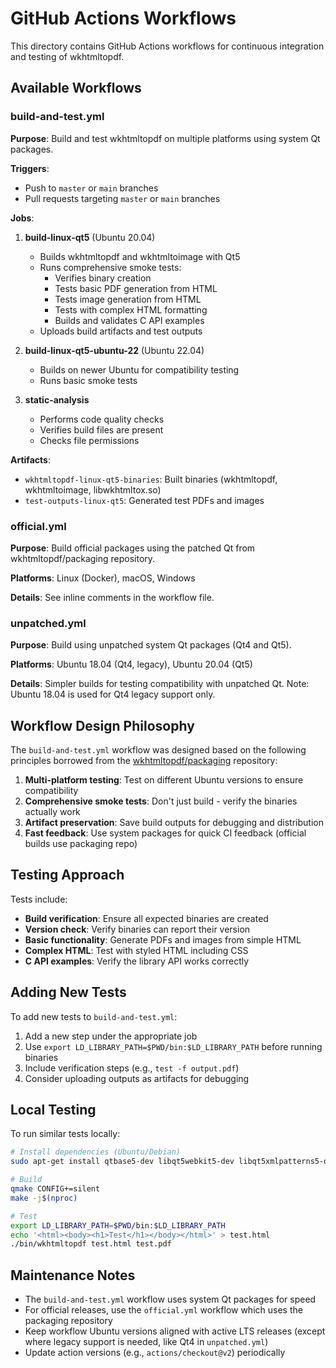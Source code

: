# GitHub Actions Workflows

This directory contains GitHub Actions workflows for continuous integration and testing of wkhtmltopdf.

## Available Workflows

### build-and-test.yml
**Purpose**: Build and test wkhtmltopdf on multiple platforms using system Qt packages.

**Triggers**: 
- Push to `master` or `main` branches
- Pull requests targeting `master` or `main` branches

**Jobs**:
1. **build-linux-qt5** (Ubuntu 20.04)
   - Builds wkhtmltopdf and wkhtmltoimage with Qt5
   - Runs comprehensive smoke tests:
     - Verifies binary creation
     - Tests basic PDF generation from HTML
     - Tests image generation from HTML
     - Tests with complex HTML formatting
     - Builds and validates C API examples
   - Uploads build artifacts and test outputs

2. **build-linux-qt5-ubuntu-22** (Ubuntu 22.04)
   - Builds on newer Ubuntu for compatibility testing
   - Runs basic smoke tests

3. **static-analysis**
   - Performs code quality checks
   - Verifies build files are present
   - Checks file permissions

**Artifacts**:
- `wkhtmltopdf-linux-qt5-binaries`: Built binaries (wkhtmltopdf, wkhtmltoimage, libwkhtmltox.so)
- `test-outputs-linux-qt5`: Generated test PDFs and images

### official.yml
**Purpose**: Build official packages using the patched Qt from wkhtmltopdf/packaging repository.

**Platforms**: Linux (Docker), macOS, Windows

**Details**: See inline comments in the workflow file.

### unpatched.yml
**Purpose**: Build using unpatched system Qt packages (Qt4 and Qt5).

**Platforms**: Ubuntu 18.04 (Qt4, legacy), Ubuntu 20.04 (Qt5)

**Details**: Simpler builds for testing compatibility with unpatched Qt. Note: Ubuntu 18.04 is used for Qt4 legacy support only.

## Workflow Design Philosophy

The `build-and-test.yml` workflow was designed based on the following principles borrowed from the [wkhtmltopdf/packaging](https://github.com/wkhtmltopdf/packaging) repository:

1. **Multi-platform testing**: Test on different Ubuntu versions to ensure compatibility
2. **Comprehensive smoke tests**: Don't just build - verify the binaries actually work
3. **Artifact preservation**: Save build outputs for debugging and distribution
4. **Fast feedback**: Use system packages for quick CI feedback (official builds use packaging repo)

## Testing Approach

Tests include:
- **Build verification**: Ensure all expected binaries are created
- **Version check**: Verify binaries can report their version
- **Basic functionality**: Generate PDFs and images from simple HTML
- **Complex HTML**: Test with styled HTML including CSS
- **C API examples**: Verify the library API works correctly

## Adding New Tests

To add new tests to `build-and-test.yml`:

1. Add a new step under the appropriate job
2. Use `export LD_LIBRARY_PATH=$PWD/bin:$LD_LIBRARY_PATH` before running binaries
3. Include verification steps (e.g., `test -f output.pdf`)
4. Consider uploading outputs as artifacts for debugging

## Local Testing

To run similar tests locally:

```bash
# Install dependencies (Ubuntu/Debian)
sudo apt-get install qtbase5-dev libqt5webkit5-dev libqt5xmlpatterns5-dev libqt5svg5-dev

# Build
qmake CONFIG+=silent
make -j$(nproc)

# Test
export LD_LIBRARY_PATH=$PWD/bin:$LD_LIBRARY_PATH
echo '<html><body><h1>Test</h1></body></html>' > test.html
./bin/wkhtmltopdf test.html test.pdf
```

## Maintenance Notes

- The `build-and-test.yml` workflow uses system Qt packages for speed
- For official releases, use the `official.yml` workflow which uses the packaging repository
- Keep workflow Ubuntu versions aligned with active LTS releases (except where legacy support is needed, like Qt4 in `unpatched.yml`)
- Update action versions (e.g., `actions/checkout@v2`) periodically
